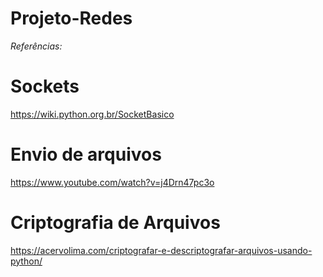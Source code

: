 # Projeto-Redes

_Referências:_

# Sockets

https://wiki.python.org.br/SocketBasico

# Envio de arquivos

https://www.youtube.com/watch?v=j4Drn47pc3o

# Criptografia de Arquivos

https://acervolima.com/criptografar-e-descriptografar-arquivos-usando-python/
